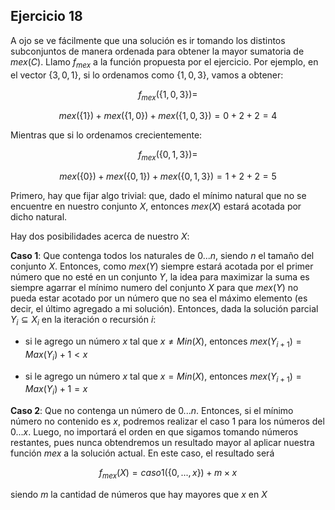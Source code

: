 ## Ejercicio 18

A ojo se ve fácilmente que una solución es ir tomando los distintos subconjuntos de manera ordenada para obtener la mayor sumatoria de $mex(C)$. Llamo $f_{mex}$ a la función propuesta por el ejercicio. Por ejemplo, en el vector $\lbrace3, 0, 1\rbrace$, si lo ordenamos como $\lbrace 1, 0, 3\rbrace$, vamos a obtener:

$$
f_{mex}(\lbrace 1, 0, 3\rbrace) =
$$
 
$$
mex(\lbrace 1 \rbrace) + mex(\lbrace 1, 0\rbrace) + mex(\lbrace 1, 0, 3\rbrace) = 0 + 2+ 2 = 4
$$

Mientras que si lo ordenamos crecientemente:

$$
f_{mex}(\lbrace 0, 1, 3\rbrace) =
$$
 
$$
mex(\lbrace 0 \rbrace) + mex(\lbrace 0, 1\rbrace) + mex(\lbrace 0, 1, 3\rbrace) = 1 + 2+ 2 = 5
$$

Primero, hay que fijar algo trivial: que, dado el mínimo natural que no se encuentre en nuestro conjunto $X$, entonces $mex(X)$ estará acotada por dicho natural.

Hay dos posibilidades acerca de nuestro $X$:

**Caso 1**: Que contenga todos los naturales de $0...n$, siendo $n$ el tamaño del conjunto $X$. Entonces, como $mex(Y)$ siempre estará acotada por el primer número que no esté en un conjunto $Y$, la idea para maximizar la suma es siempre agarrar el mínimo numero del conjunto $X$ para que $mex(Y)$ no pueda estar acotado por un número que no sea el máximo elemento (es decir, el último agregado a mi solución). Entonces, dada la solución parcial $Y_i \subseteq X_i$ en la iteración o recursión $i$:

- si le agrego un número $x$ tal que $x \neq Min(X)$, entonces $mex(Y_{i+1}) = Max(Y_i) + 1 < x$

- si le agrego un número $x$ tal que $x = Min(X)$, entonces $mex(Y_{i+1}) = Max(Y_i) + 1 = x$

**Caso 2**: Que no contenga un número de $0...n$. Entonces, si el mínimo número no contenido es $x$, podremos realizar el caso 1 para los números del $0...x$. Luego, no importará el orden en que sigamos tomando números restantes, pues nunca obtendremos un resultado mayor al aplicar nuestra función $mex$ a la solución actual. En este caso, el resultado será

$$
f_{mex}(X)= caso1 (\lbrace 0,...,x \rbrace) + m \times x
$$

siendo $m$ la cantidad de números que hay mayores que $x$ en $X$

